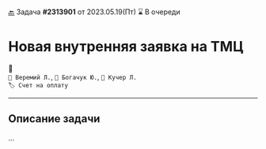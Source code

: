 ﻿[🔙](/README.md) Задача **#2313901** от 2023.05.19(Пт) ⌛ В очереди
# Новая внутренняя заявка на ТМЦ
💬  
`👤 Веремий Л.`, `👤 Богачук Ю.`, `👤 Кучер Л.`  
`🏷️ Счет на оплату`  

---

## Описание задачи

...